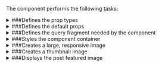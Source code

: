 The component performs the following tasks:

<details>
	<summary>###Defines the prop types

</summary>
* The featured image title

* The featured image type

* The post index. A post might be part of a collection and needs to be indentified for example to handle clicks.

* The featured image

</details>

<details>
	<summary>###Defines the default props

</summary>
</details>

<details>
	<summary>###Defines the query fragment needed by the component

</summary>
</details>

<details>
	<summary>###Styles the component container

</summary>
</details>

<details>
	<summary>###Creates a large, responsive image

</summary>
* Sets up the responsive image.

* Checks if the image is still loading.

The loading image is never displayed since it flicks after the load.

</details>

<details>
	<summary>###Creates a thumbnail image

</summary>
* Checks if the image is still loading

</details>

<details>
	<summary>###Displays the post featured image

</summary>
</details>


